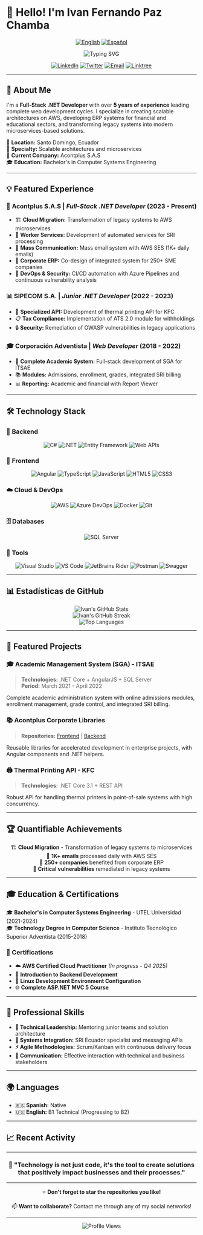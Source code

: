# 👋 Hello! I'm Ivan Fernando Paz Chamba

<div align="center">
  
  [![English](https://img.shields.io/badge/🇺🇸-English-blue?style=for-the-badge)](README.md)
  [![Español](https://img.shields.io/badge/🇪🇸-Español-red?style=for-the-badge)](README.es.md)
  
</div>

<div align="center">
  <img src="https://readme-typing-svg.demolab.com?font=Fira+Code&weight=600&size=28&duration=4000&pause=1000&color=0969DA&center=true&vCenter=true&width=600&lines=Full-Stack+.NET+Developer;AWS+Cloud+Solutions+Architect;5%2B+Years+Experience;Microservices+%26+ERP+Specialist" alt="Typing SVG" />
</div>

<div align="center">
  
  [![LinkedIn](https://img.shields.io/badge/-LinkedIn-0077B5?style=for-the-badge&logo=linkedin&logoColor=white)](https://linkedin.com/in/iferpaz7)
  [![Twitter](https://img.shields.io/badge/-Twitter-1DA1F2?style=for-the-badge&logo=twitter&logoColor=white)](https://twitter.com/iferpaz7)
  [![Email](https://img.shields.io/badge/-Email-D14836?style=for-the-badge&logo=gmail&logoColor=white)](mailto:ifer343@gmail.com)
  [![Linktree](https://img.shields.io/badge/-Linktree-39E09B?style=for-the-badge&logo=linktree&logoColor=white)](https://linktr.ee/iferpaz7)

</div>

---

## 🚀 About Me

I'm a **Full-Stack .NET Developer** with over **5 years of experience** leading complete web development cycles. I specialize in creating scalable architectures on AWS, developing ERP systems for financial and educational sectors, and transforming legacy systems into modern microservices-based solutions.

📍 **Location:** Santo Domingo, Ecuador  
🎯 **Specialty:** Scalable architectures and microservices  
💼 **Current Company:** Acontplus S.A.S  
🎓 **Education:** Bachelor's in Computer Systems Engineering  

---

## 💡 Featured Experience

### 🏢 **Acontplus S.A.S** | *Full-Stack .NET Developer* (2023 - Present)
- 🏗️ **Cloud Migration:** Transformation of legacy systems to AWS microservices
- 🤖 **Worker Services:** Development of automated services for SRI processing
- 📧 **Mass Communication:** Mass email system with AWS SES (1K+ daily emails)
- 🏪 **Corporate ERP:** Co-design of integrated system for 250+ SME companies
- 🔐 **DevOps & Security:** CI/CD automation with Azure Pipelines and continuous vulnerability analysis

### 📊 **SIPECOM S.A.** | *Junior .NET Developer* (2022 - 2023)
- 🎯 **Specialized API:** Development of thermal printing API for KFC
- 📋 **Tax Compliance:** Implementation of ATS 2.0 module for withholdings
- 🔒 **Security:** Remediation of OWASP vulnerabilities in legacy applications

### 🎓 **Corporación Adventista** | *Web Developer* (2018 - 2022)
- 🎯 **Complete Academic System:** Full-stack development of SGA for ITSAE
- 📚 **Modules:** Admissions, enrollment, grades, integrated SRI billing
- 📊 **Reporting:** Academic and financial with Report Viewer

---

## 🛠️ Technology Stack

### 🎯 **Backend**
<div align="center">
  
  ![C#](https://img.shields.io/badge/C%23-239120?style=for-the-badge&logo=c-sharp&logoColor=white)
  ![.NET](https://img.shields.io/badge/.NET-5C2D91?style=for-the-badge&logo=.net&logoColor=white)
  ![Entity Framework](https://img.shields.io/badge/Entity%20Framework-5C2D91?style=for-the-badge&logo=.net&logoColor=white)
  ![Web APIs](https://img.shields.io/badge/Web%20APIs-0078D4?style=for-the-badge&logo=microsoft&logoColor=white)
  
</div>

### 🎨 **Frontend**
<div align="center">
  
  ![Angular](https://img.shields.io/badge/Angular-DD0031?style=for-the-badge&logo=angular&logoColor=white)
  ![TypeScript](https://img.shields.io/badge/TypeScript-007ACC?style=for-the-badge&logo=typescript&logoColor=white)
  ![JavaScript](https://img.shields.io/badge/JavaScript-323330?style=for-the-badge&logo=javascript&logoColor=F7DF1E)
  ![HTML5](https://img.shields.io/badge/HTML5-E34F26?style=for-the-badge&logo=html5&logoColor=white)
  ![CSS3](https://img.shields.io/badge/CSS3-1572B6?style=for-the-badge&logo=css3&logoColor=white)
  
</div>

### ☁️ **Cloud & DevOps**
<div align="center">
  
  ![AWS](https://img.shields.io/badge/AWS-232F3E?style=for-the-badge&logo=amazon-aws&logoColor=white)
  ![Azure DevOps](https://img.shields.io/badge/Azure%20DevOps-0078D7?style=for-the-badge&logo=azure-devops&logoColor=white)
  ![Docker](https://img.shields.io/badge/Docker-2CA5E0?style=for-the-badge&logo=docker&logoColor=white)
  ![Git](https://img.shields.io/badge/Git-F05032?style=for-the-badge&logo=git&logoColor=white)
  
</div>

### 🗄️ **Databases**
<div align="center">
  
  ![SQL Server](https://img.shields.io/badge/SQL%20Server-CC2927?style=for-the-badge&logo=microsoft-sql-server&logoColor=white)
  
</div>

### 🔧 **Tools**
<div align="center">
  
  ![Visual Studio](https://img.shields.io/badge/Visual%20Studio-5C2D91?style=for-the-badge&logo=visual-studio&logoColor=white)
  ![VS Code](https://img.shields.io/badge/VS%20Code-0078D4?style=for-the-badge&logo=visual-studio-code&logoColor=white)
  ![JetBrains Rider](https://img.shields.io/badge/Rider-000000?style=for-the-badge&logo=rider&logoColor=white)
  ![Postman](https://img.shields.io/badge/Postman-FF6C37?style=for-the-badge&logo=postman&logoColor=white)
  ![Swagger](https://img.shields.io/badge/Swagger-85EA2D?style=for-the-badge&logo=swagger&logoColor=black)
  
</div>

---

## 📊 Estadísticas de GitHub

<div align="center">
  <img src="https://github-readme-stats.vercel.app/api?username=iferpaz7&show_icons=true&theme=radical&hide_border=true&count_private=true" alt="Ivan's GitHub Stats" />
</div>

<div align="center">
  <img src="https://github-readme-streak-stats.herokuapp.com/?user=iferpaz7&theme=radical&hide_border=true" alt="Ivan's GitHub Streak" />
</div>

<div align="center">
  <img src="https://github-readme-stats.vercel.app/api/top-langs/?username=iferpaz7&layout=compact&theme=radical&hide_border=true" alt="Top Languages" />
</div>

---

## 🎯 Featured Projects

### 🎓 **Academic Management System (SGA) - ITSAE**
> **Technologies:** .NET Core + AngularJS + SQL Server  
> **Period:** March 2021 - April 2022

Complete academic administration system with online admissions modules, enrollment management, grade control, and integrated SRI billing.

### 📚 **Acontplus Corporate Libraries**
> **Repositories:** [Frontend](https://github.com/Acontplus-S-A-S/acontplus-libs) | [Backend](https://github.com/Acontplus-S-A-S/acontplus-dotnet-libs)

Reusable libraries for accelerated development in enterprise projects, with Angular components and .NET helpers.

### 🖨️ **Thermal Printing API - KFC**
> **Technologies:** .NET Core 3.1 + REST API

Robust API for handling thermal printers in point-of-sale systems with high concurrency.

---

## 🏆 Quantifiable Achievements

<div align="center">
  
  🏗️ **Cloud Migration** - Transformation of legacy systems to microservices  
  📧 **1K+ emails** processed daily with AWS SES  
  🏪 **250+ companies** benefited from corporate ERP  
  🔐 **Critical vulnerabilities** remediated in legacy systems  
  
</div>

---

## 🎓 Education & Certifications

🎓 **Bachelor's in Computer Systems Engineering** - UTEL Universidad (2021-2024)  
🎓 **Technology Degree in Computer Science** - Instituto Tecnológico Superior Adventista (2015-2018)  

### 📜 Certifications
- ☁️ **AWS Certified Cloud Practitioner** *(In progress - Q4 2025)*
- 🔧 **Introduction to Backend Development**
- 🐧 **Linux Development Environment Configuration**
- 🌐 **Complete ASP.NET MVC 5 Course**

---

## 🌟 Professional Skills

- **🚀 Technical Leadership:** Mentoring junior teams and solution architecture
- **🔗 Systems Integration:** SRI Ecuador specialist and messaging APIs
- **⚡ Agile Methodologies:** Scrum/Kanban with continuous delivery focus
- **💬 Communication:** Effective interaction with technical and business stakeholders

---

## 🌍 Languages

- 🇪🇸 **Spanish:** Native
- 🇺🇸 **English:** B1 Technical (Progressing to B2)

---

## 📈 Recent Activity

<!--START_SECTION:activity-->
<!--END_SECTION:activity-->

---

<div align="center">
  
  ### 💬 "Technology is not just code, it's the tool to create solutions that positively impact businesses and their processes."
  
  ---
  
  ⭐ **Don't forget to star the repositories you like!**
  
  📫 **Want to collaborate?** Contact me through any of my social networks!
  
</div>

---

<div align="center">
  <img src="https://komarev.com/ghpvc/?username=iferpaz7&label=Profile%20Views&color=0e75b6&style=flat" alt="Profile Views" />
</div>

